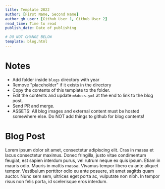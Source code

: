 ```yaml
---
title: Template 2022
author: [First Name, Second Name]
author_gh_user: [Github User 1, Github User 2]
read_time: Time to read
publish_date: Date of publishing

# DO NOT CHANGE BELOW
template: blog.html
---
```


# Notes

- Add folder inside `blogs` directory with year
- Remove "placeholder" if it exists in the directory
- Copy the contents of this template to the folder.
- Edit the contents and update `mkdocs.yml` at the end to link to the blog post.
- Send PR and merge.
- ASSETS: All blog images and external content must be hosted somewhere else. Do NOT add things to github for blog contents!

# Blog Post

Lorem ipsum dolor sit amet, consectetur adipiscing elit. Cras in massa et lacus consectetur maximus. Donec fringilla, justo vitae condimentum feugiat, est sapien interdum purus, vel rutrum neque ex quis ipsum. Etiam in mauris odio. Mauris in mattis massa. Vivamus tempor libero eu ante aliquet tempor. Vestibulum porttitor odio eu ante posuere, sit amet sagittis quam auctor. Nunc sem sem, ultrices eget porta ac, vulputate non nibh. In tempor risus non felis porta, id scelerisque eros interdum.
